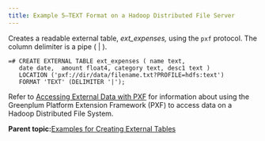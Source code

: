 ```yaml
---
title: Example 5—TEXT Format on a Hadoop Distributed File Server 
---
```


Creates a readable external table, *ext\_expenses,* using the `pxf` protocol. The column delimiter is a pipe \( \| \).

```
=# CREATE EXTERNAL TABLE ext_expenses ( name text, 
   date date,  amount float4, category text, desc1 text ) 
   LOCATION ('pxf://dir/data/filename.txt?PROFILE=hdfs:text') 
   FORMAT 'TEXT' (DELIMITER '|');

```

Refer to [Accessing External Data with PXF](pxf-overview.html) for information about using the Greenplum Platform Extension Framework \(PXF\) to access data on a Hadoop Distributed File System.

**Parent topic:**[Examples for Creating External Tables](../external/g-creating-external-tables---examples.html)

